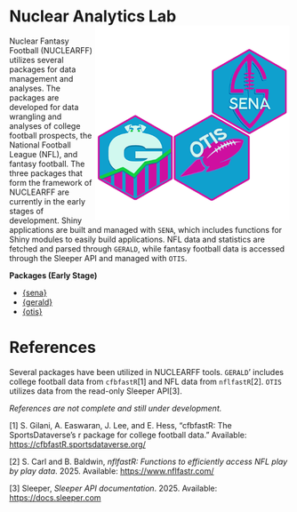 # Nuclear Analytics Lab <img src="assets/packages.png" align="right" height="350" alt="" />

Nuclear Fantasy Football (NUCLEARFF) utilizes several packages for data
management and analyses. The packages are developed for data wrangling
and analyses of college football prospects, the National Football League
(NFL), and fantasy football. The three packages that form the framework
of NUCLEARFF are currently in the early stages of development. Shiny
applications are built and managed with `SENA`, which includes functions
for Shiny modules to easily build applications. NFL data and statistics
are fetched and parsed through `GERALD`, while fantasy football data is
accessed through the Sleeper API and managed with `OTIS`.

**Packages (Early Stage)**

- [{sena}](https://github.com/NuclearAnalyticsLab/sena)
- [{gerald}](https://github.com/NuclearAnalyticsLab/gerald)
- [{otis}](https://github.com/NuclearAnalyticsLab/otis)

# References

Several packages have been utilized in NUCLEARFF tools. `GERALD`’
includes college football data from `cfbfastR`\[1\] and NFL data from
`nflfastR`\[2\]. `OTIS` utilizes data from the read-only Sleeper
API\[3\].

*References are not complete and still under development.*

<div id="refs" class="references csl-bib-body" entry-spacing="0">

<div id="ref-cfbfastR" class="csl-entry">

<span class="csl-left-margin">\[1\]
</span><span class="csl-right-inline">S. Gilani, A. Easwaran, J. Lee,
and E. Hess, “cfbfastR: The SportsDataverse’s r package for college
football data.” Available:
<https://cfbfastR.sportsdataverse.org/></span>

</div>

<div id="ref-nflfastR" class="csl-entry">

<span class="csl-left-margin">\[2\]
</span><span class="csl-right-inline">S. Carl and B. Baldwin, *nflfastR:
Functions to efficiently access NFL play by play data*. 2025. Available:
<https://www.nflfastr.com/></span>

</div>

<div id="ref-sleeperAPI" class="csl-entry">

<span class="csl-left-margin">\[3\]
</span><span class="csl-right-inline">Sleeper, *Sleeper API
documentation*. 2025. Available: <https://docs.sleeper.com></span>

</div>

</div>
